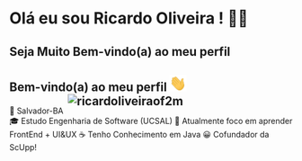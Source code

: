 <h1> Olá eu sou Ricardo Oliveira ! 🧑‍💻 </h1>

## Seja Muito Bem-vindo(a) ao meu perfil 


##  Bem-vindo(a) ao meu perfil  <a target="_blank" rel="noopener noreferrer" href="https://raw.githubusercontent.com/parth-27/parth-27/master/Hi.gif"><img src="https://raw.githubusercontent.com/parth-27/parth-27/master/Hi.gif" width="30px" style="max-width:100%;"><img src="https://media1.giphy.com/media/LmNwrBhejkK9EFP504/200.gif" width="400px" align="right" alt="ricardoliveiraof2m" data-canonical-src="https://baltaio.blob.core.windows.net/static/images/dark/home-hero-illustration.svg" style="max-width:100%;"></a></p></a> 

  📍  Salvador-BA
  🎓 Estudo Engenharia de Software (UCSAL) 
  🎨 Atualmente foco em aprender FrontEnd + UI&UX
  ☕️ Tenho Conhecimento em Java 
  😀 Cofundador da ScUpp!
  
  
  

